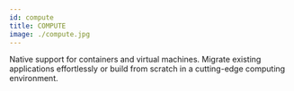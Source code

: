 ```yaml
---
id: compute
title: COMPUTE
image: ./compute.jpg
---
```

Native support for containers and virtual machines. Migrate existing applications effortlessly or build from scratch in a cutting-edge computing environment.
